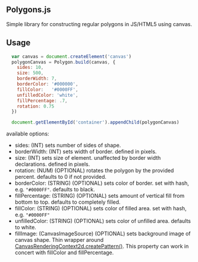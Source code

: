 Polygons.js
-------------------------

Simple library for constructing regular polygons in JS/HTML5 using canvas.

Usage
---------------------
```javascript
  var canvas = document.createElement('canvas')
  polygonCanvas = Polygon.build(canvas, {
    sides: 10,
    size: 500,
    borderWidth: 7,
    borderColor: '#000000',
    fillColor:   '#0000FF',
    unfilledColor: 'white',
    fillPercentage: .7,
    rotation: 0.75
  })

  document.getElementById('container').appendChild(polygonCanvas)
```


available options:

- sides: (INT) sets number of sides of shape.
- borderWidth: (INT) sets width of border. defined in pixels.
- size: (INT) sets size of element. unaffected by border width declarations. defined in pixels.
- rotation: (NUM) (OPTIONAL) rotates the polygon by the provided percent. defaults to 0 if not provided.
- borderColor: (STRING) (OPTIONAL) sets color of border. set with hash, e.g. `"#0000FF"`. defaults to black.
- fillPercentage: (STRING) (OPTIONAL) sets amount of vertical fill from bottom to top. defaults to completely filled.
- fillColor: (STRING) (OPTIONAL) sets color of filled area. set with hash, e.g. `"#0000FF"`
- unfilledColor: (STRING) (OPTIONAL) sets color of unfilled area. defaults to white.
- fillImage: (CanvasImageSource) (OPTIONAL) sets background image of canvas shape. Thin wrapper around [CanvasRenderingContext2d.createPattern()](https://developer.mozilla.org/en-US/docs/Web/API/CanvasRenderingContext2D/createPattern). This property can work in concert with fillColor and fillPercentage.